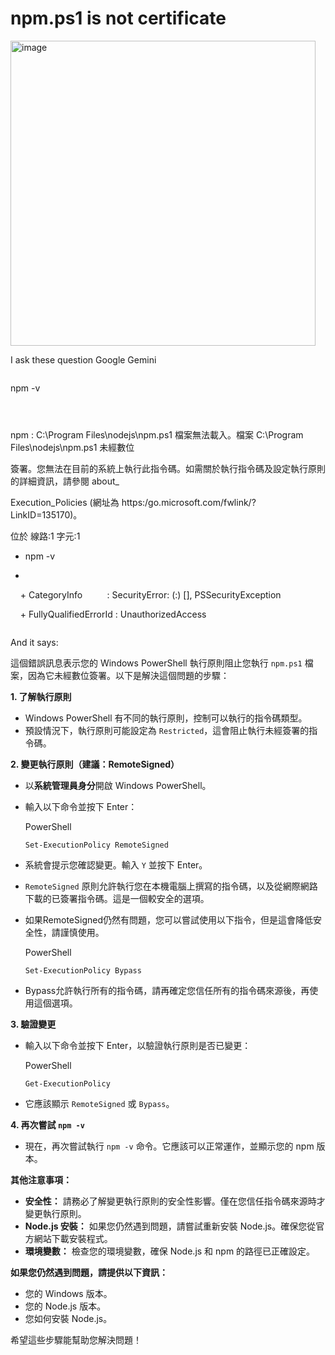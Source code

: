 # npm.ps1 is not certificate

<img width="488" alt="image" src="https://github.com/user-attachments/assets/e9e5287d-f379-43c3-a46b-f5ffe84c4915" />

I ask these question Google Gemini

```
```

npm -v

```



```

npm : C:\Program Files\nodejs\npm.ps1 檔案無法載入。檔案 C:\Program Files\nodejs\npm.ps1 未經數位

簽署。您無法在目前的系統上執行此指令碼。如需關於執行指令碼及設定執行原則的詳細資訊，請參閱 about_

Execution_Policies (網址為 https:/go.microsoft.com/fwlink/?LinkID=135170)。

位於 線路:1 字元:1

+ npm -v

+ ~~~

    + CategoryInfo          : SecurityError: (:) [], PSSecurityException

    + FullyQualifiedErrorId : UnauthorizedAccess

```
```


And it says:

這個錯誤訊息表示您的 Windows PowerShell 執行原則阻止您執行 `npm.ps1` 檔案，因為它未經數位簽署。以下是解決這個問題的步驟：

**1\. 了解執行原則**

-   Windows PowerShell 有不同的執行原則，控制可以執行的指令碼類型。
-   預設情況下，執行原則可能設定為 `Restricted`，這會阻止執行未經簽署的指令碼。

**2\. 變更執行原則（建議：RemoteSigned）**

-   以**系統管理員身分**開啟 Windows PowerShell。
    
-   輸入以下命令並按下 Enter：
    
    PowerShell
    
        Set-ExecutionPolicy RemoteSigned
    
-   系統會提示您確認變更。輸入 `Y` 並按下 Enter。
    
-   `RemoteSigned` 原則允許執行您在本機電腦上撰寫的指令碼，以及從網際網路下載的已簽署指令碼。這是一個較安全的選項。
    
-   如果RemoteSigned仍然有問題，您可以嘗試使用以下指令，但是這會降低安全性，請謹慎使用。
    
    PowerShell
    
        Set-ExecutionPolicy Bypass
    
-   Bypass允許執行所有的指令碼，請再確定您信任所有的指令碼來源後，再使用這個選項。
    

**3\. 驗證變更**

-   輸入以下命令並按下 Enter，以驗證執行原則是否已變更：
    
    PowerShell
    
        Get-ExecutionPolicy
    
-   它應該顯示 `RemoteSigned` 或 `Bypass`。
    

**4\. 再次嘗試 `npm -v`**

-   現在，再次嘗試執行 `npm -v` 命令。它應該可以正常運作，並顯示您的 npm 版本。

**其他注意事項：**

-   **安全性：** 請務必了解變更執行原則的安全性影響。僅在您信任指令碼來源時才變更執行原則。
-   **Node.js 安裝：** 如果您仍然遇到問題，請嘗試重新安裝 Node.js。確保您從官方網站下載安裝程式。
-   **環境變數：** 檢查您的環境變數，確保 Node.js 和 npm 的路徑已正確設定。

**如果您仍然遇到問題，請提供以下資訊：**

-   您的 Windows 版本。
-   您的 Node.js 版本。
-   您如何安裝 Node.js。

希望這些步驟能幫助您解決問題！



